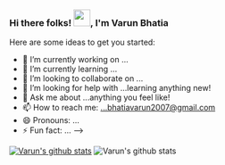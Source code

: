 ### Hi there folks! <img src="https://raw.githubusercontent.com/MartinHeinz/MartinHeinz/master/wave.gif" width="30px">, I'm Varun Bhatia

Here are some ideas to get you started:

- 🔭 I’m currently working on ...
- 🌱 I’m currently learning ...
- 👯 I’m looking to collaborate on ...
- 🤔 I’m looking for help with ...learning anything new!
- 💬 Ask me about ...anything you feel like!
- 📫 How to reach me: ...bhatiavarun2007@gmail.com
- 😄 Pronouns: ...
- ⚡ Fun fact: ...
-->

[![Varun's github stats](https://github-readme-stats.vercel.app/api?username=Varun-93)](https://github.com/anuraghazra/github-readme-stats)
![Varun's github stats](https://github-readme-stats.vercel.app/api?username=Varun-93&show_icons=true&theme=radical)
